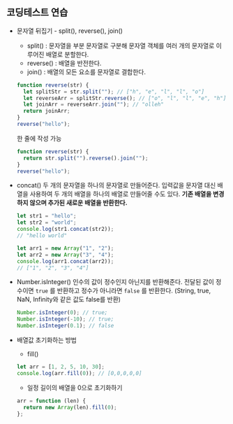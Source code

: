 ## 코딩테스트 연습

- 문자열 뒤집기 - split(), reverse(), join()
  - split() : 문자열을 부분 문자열로 구분해 문자열 객체를 여러 개의 문자열로 이루어진 배열로 분할한다.
  - reverse() : 배열을 반전한다.
  - join() : 배열의 모든 요소를 문자열로 결합한다.
  ```jsx
  function reverse(str) {
    let splitStr = str.split(""); // ["h", "e", "l", "l", "o"]
    let reverseArr = splitStr.reverse(); // ["o", "l", "l", "e", "h"]
    let joinArr = reverseArr.join(""); // "olleh"
    return joinArr;
  }
  reverse("hello");
  ```
  한 줄에 작성 가능
  ```jsx
  function reverse(str) {
    return str.split("").reverse().join("");
  }
  reverse("hello");
  ```
- concat()
  두 개의 문자열을 하나의 문자열로 만들어준다. 입력값을 문자열 대신 배열을 사용하여 두 개의 배열을 하나의 배열로 만들어줄 수도 있다. **기존 배열을 변경하지 않으며 추가된 새로운 배열을 반환한다.**

  ```jsx
  let str1 = "hello";
  let str2 = "world";
  console.log(str1.concat(str2));
  // "hello world"

  let arr1 = new Array("1", "2");
  let arr2 = new Array("3", "4");
  console.log(arr1.concat(arr2));
  // ["1", "2", "3", "4"]
  ```

- Number.isInteger()
  인수의 값이 정수인지 아닌지를 반환해준다. 전달된 값이 정수이면 `true` 를 반환하고 정수가 아니라면 `false` 를 반환한다. (String, true, NaN, Infinity와 같은 값도 false를 반환)
  ```jsx
  Number.isInteger(0); // true;
  Number.isInteger(-10); // true;
  Number.isInteger(0.1); // false
  ```
- 배열값 초기화하는 방법
  - fill()
  ```jsx
  let arr = [1, 2, 5, 10, 30];
  console.log(arr.fill(0)); // [0,0,0,0,0]
  ```
  - 일정 길이의 배열을 0으로 초기화하기
  ```jsx
  arr = function (len) {
    return new Array(len).fill(0);
  };
  ```
